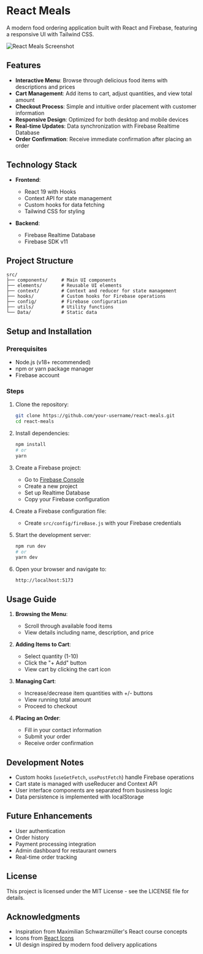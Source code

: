 # React Meals

A modern food ordering application built with React and Firebase, featuring a responsive UI with Tailwind CSS.

![React Meals Screenshot](https://via.placeholder.com/800x400?text=React+Meals+Screenshot)

## Features

- **Interactive Menu**: Browse through delicious food items with descriptions and prices
- **Cart Management**: Add items to cart, adjust quantities, and view total amount
- **Checkout Process**: Simple and intuitive order placement with customer information
- **Responsive Design**: Optimized for both desktop and mobile devices
- **Real-time Updates**: Data synchronization with Firebase Realtime Database
- **Order Confirmation**: Receive immediate confirmation after placing an order

## Technology Stack

- **Frontend**:
  - React 19 with Hooks
  - Context API for state management
  - Custom hooks for data fetching
  - Tailwind CSS for styling

- **Backend**:
  - Firebase Realtime Database
  - Firebase SDK v11

## Project Structure

```
src/
├── components/     # Main UI components
├── elements/       # Reusable UI elements
├── context/        # Context and reducer for state management
├── hooks/          # Custom hooks for Firebase operations
├── config/         # Firebase configuration
├── utils/          # Utility functions
└── Data/           # Static data
```

## Setup and Installation

### Prerequisites

- Node.js (v18+ recommended)
- npm or yarn package manager
- Firebase account

### Steps

1. Clone the repository:
   ```bash
   git clone https://github.com/your-username/react-meals.git
   cd react-meals
   ```

2. Install dependencies:
   ```bash
   npm install
   # or
   yarn
   ```

3. Create a Firebase project:
   - Go to [Firebase Console](https://console.firebase.google.com/)
   - Create a new project
   - Set up Realtime Database
   - Copy your Firebase configuration

4. Create a Firebase configuration file:
   - Create `src/config/fireBase.js` with your Firebase credentials

5. Start the development server:
   ```bash
   npm run dev
   # or
   yarn dev
   ```

6. Open your browser and navigate to:
   ```
   http://localhost:5173
   ```

## Usage Guide

1. **Browsing the Menu**:
   - Scroll through available food items
   - View details including name, description, and price

2. **Adding Items to Cart**:
   - Select quantity (1-10)
   - Click the "+ Add" button
   - View cart by clicking the cart icon

3. **Managing Cart**:
   - Increase/decrease item quantities with +/- buttons
   - View running total amount
   - Proceed to checkout

4. **Placing an Order**:
   - Fill in your contact information
   - Submit your order
   - Receive order confirmation

## Development Notes

- Custom hooks (`useGetFetch`, `usePostFetch`) handle Firebase operations
- Cart state is managed with useReducer and Context API
- User interface components are separated from business logic
- Data persistence is implemented with localStorage

## Future Enhancements

- User authentication
- Order history
- Payment processing integration
- Admin dashboard for restaurant owners
- Real-time order tracking

## License

This project is licensed under the MIT License - see the LICENSE file for details.

## Acknowledgments

- Inspiration from Maximilian Schwarzmüller's React course concepts
- Icons from [React Icons](https://react-icons.github.io/react-icons/)
- UI design inspired by modern food delivery applications
